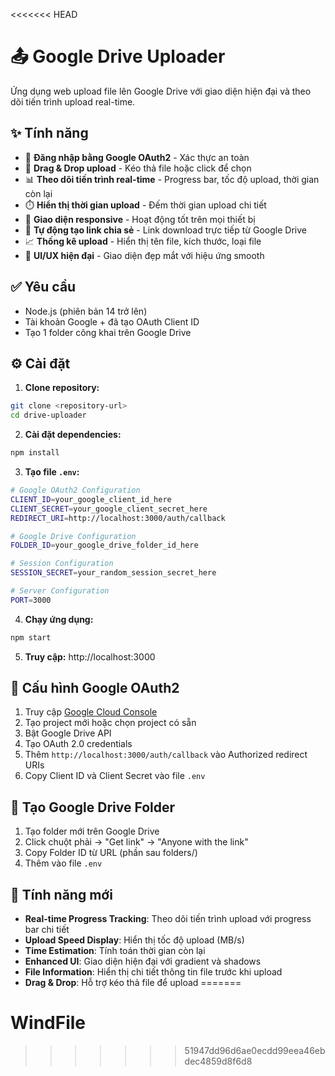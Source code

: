 <<<<<<< HEAD
# 📤 Google Drive Uploader

Ứng dụng web upload file lên Google Drive với giao diện hiện đại và theo dõi tiến trình upload real-time.

## ✨ Tính năng

- 🔐 **Đăng nhập bằng Google OAuth2** - Xác thực an toàn
- 📁 **Drag & Drop upload** - Kéo thả file hoặc click để chọn
- 📊 **Theo dõi tiến trình real-time** - Progress bar, tốc độ upload, thời gian còn lại
- ⏱️ **Hiển thị thời gian upload** - Đếm thời gian upload chi tiết
- 📱 **Giao diện responsive** - Hoạt động tốt trên mọi thiết bị
- 🔗 **Tự động tạo link chia sẻ** - Link download trực tiếp từ Google Drive
- 📈 **Thống kê upload** - Hiển thị tên file, kích thước, loại file
- 🎨 **UI/UX hiện đại** - Giao diện đẹp mắt với hiệu ứng smooth

## ✅ Yêu cầu

- Node.js (phiên bản 14 trở lên)
- Tài khoản Google + đã tạo OAuth Client ID
- Tạo 1 folder công khai trên Google Drive

## ⚙️ Cài đặt

1. **Clone repository:**
```bash
git clone <repository-url>
cd drive-uploader
```

2. **Cài đặt dependencies:**
```bash
npm install
```

3. **Tạo file `.env`:**
```bash
# Google OAuth2 Configuration
CLIENT_ID=your_google_client_id_here
CLIENT_SECRET=your_google_client_secret_here
REDIRECT_URI=http://localhost:3000/auth/callback

# Google Drive Configuration
FOLDER_ID=your_google_drive_folder_id_here

# Session Configuration
SESSION_SECRET=your_random_session_secret_here

# Server Configuration
PORT=3000
```

4. **Chạy ứng dụng:**
```bash
npm start
```

5. **Truy cập:** http://localhost:3000

## 🔧 Cấu hình Google OAuth2

1. Truy cập [Google Cloud Console](https://console.cloud.google.com/)
2. Tạo project mới hoặc chọn project có sẵn
3. Bật Google Drive API
4. Tạo OAuth 2.0 credentials
5. Thêm `http://localhost:3000/auth/callback` vào Authorized redirect URIs
6. Copy Client ID và Client Secret vào file `.env`

## 📁 Tạo Google Drive Folder

1. Tạo folder mới trên Google Drive
2. Click chuột phải → "Get link" → "Anyone with the link"
3. Copy Folder ID từ URL (phần sau folders/)
4. Thêm vào file `.env`

## 🚀 Tính năng mới

- **Real-time Progress Tracking**: Theo dõi tiến trình upload với progress bar chi tiết
- **Upload Speed Display**: Hiển thị tốc độ upload (MB/s)
- **Time Estimation**: Tính toán thời gian còn lại
- **Enhanced UI**: Giao diện hiện đại với gradient và shadows
- **File Information**: Hiển thị chi tiết thông tin file trước khi upload
- **Drag & Drop**: Hỗ trợ kéo thả file để upload
=======
# WindFile
>>>>>>> 51947dd96d6ae0ecdd99eea46ebdec4859d8f6d8
